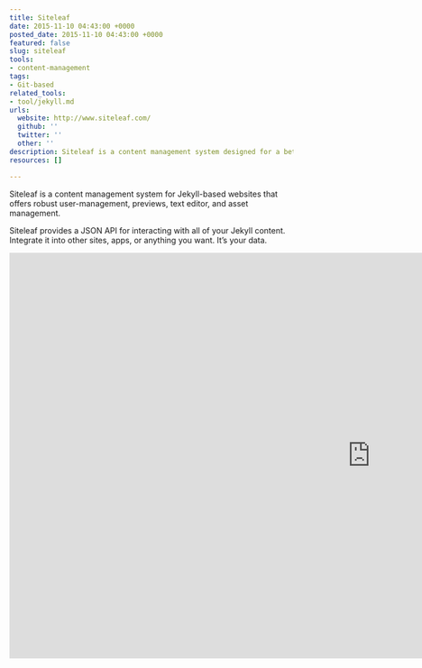 ```yaml
---
title: Siteleaf
date: 2015-11-10 04:43:00 +0000
posted_date: 2015-11-10 04:43:00 +0000
featured: false
slug: siteleaf
tools:
- content-management
tags:
- Git-based
related_tools:
- tool/jekyll.md
urls:
  website: http://www.siteleaf.com/
  github: ''
  twitter: ''
  other: ''
description: Siteleaf is a content management system designed for a better web.
resources: []

---
```

Siteleaf is a content management system for Jekyll-based websites that offers robust user-management, previews, text editor, and asset management.

Siteleaf provides a JSON API for interacting with all of your Jekyll content. Integrate it into other sites, apps, or anything you want. It’s your data.

<div class="embed-container">

<iframe width="1280" height="720" src="https://www.youtube-nocookie.com/embed/zrkcGL5H3MU?rel=0&showinfo=0" frameborder="0" allowfullscreen></iframe>

</div>